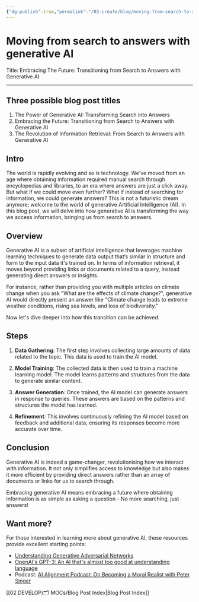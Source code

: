 ```yaml
---
{"dg-publish":true,"permalink":"/03-create/blog/moving-from-search-to-answers-with-generative-ai/","tags":["search","online-collaborative-inquiry","inquiry","ai","generative-ai"]}
---
```



# Moving from search to answers with generative AI

Title: Embracing The Future: Transitioning from Search to Answers with Generative AI

---

## Three possible blog post titles 

1. The Power of Generative AI: Transforming Search into Answers
2. Embracing the Future: Transitioning from Search to Answers with Generative AI
3. The Revolution of Information Retrieval: From Search to Answers with Generative AI

## Intro
The world is rapidly evolving and so is technology. We've moved from an age where obtaining information required manual search through encyclopedias and libraries, to an era where answers are just a click away. But what if we could move even further? What if instead of searching for information, we could generate answers? This is not a futuristic dream anymore; welcome to the world of generative Artificial Intelligence (AI). In this blog post, we will delve into how generative AI is transforming the way we access information, bringing us from search to answers.

## Overview
Generative AI is a subset of artificial intelligence that leverages machine learning techniques to generate data output that’s similar in structure and form to the input data it's trained on. In terms of information retrieval, it moves beyond providing links or documents related to a query, instead generating direct answers or insights.

For instance, rather than providing you with multiple articles on climate change when you ask "What are the effects of climate change?", generative AI would directly present an answer like "Climate change leads to extreme weather conditions, rising sea levels, and loss of biodiversity." 

Now let's dive deeper into how this transition can be achieved.

## Steps
1. **Data Gathering**: The first step involves collecting large amounts of data related to the topic. This data is used to train the AI model.

2. **Model Training**: The collected data is then used to train a machine learning model. The model learns patterns and structures from the data to generate similar content.

3. **Answer Generation**: Once trained, the AI model can generate answers in response to queries. These answers are based on the patterns and structures the model has learned.

4. **Refinement**: This involves continuously refining the AI model based on feedback and additional data, ensuring its responses become more accurate over time.

## Conclusion
Generative AI is indeed a game-changer, revolutionising how we interact with information. It not only simplifies access to knowledge but also makes it more efficient by providing direct answers rather than an array of documents or links for us to search through.

Embracing generative AI means embracing a future where obtaining information is as simple as asking a question - No more searching, just answers!

## Want more?
For those interested in learning more about generative AI, these resources provide excellent starting points:
- [Understanding Generative Adversarial Networks](https://medium.com/@jonathan_hui/gan-whats-generative-adversarial-networks-and-its-application-f39ed278ef09)
- [OpenAI's GPT-3: An AI that's almost too good at understanding language](https://www.vox.com/recode/2020-06-16/21291253/openai-gpt-3-nlp-artificial-intelligence-language-generation)
- Podcast: [AI Alignment Podcast: On Becoming a Moral Realist with Peter Singer](https://futureoflife.org/2019-03-04/on-becoming-a-moral-realist-with-peter-singer/)


[[02 DEVELOP/🗂️ MOCs/Blog Post Index\|Blog Post Index]]